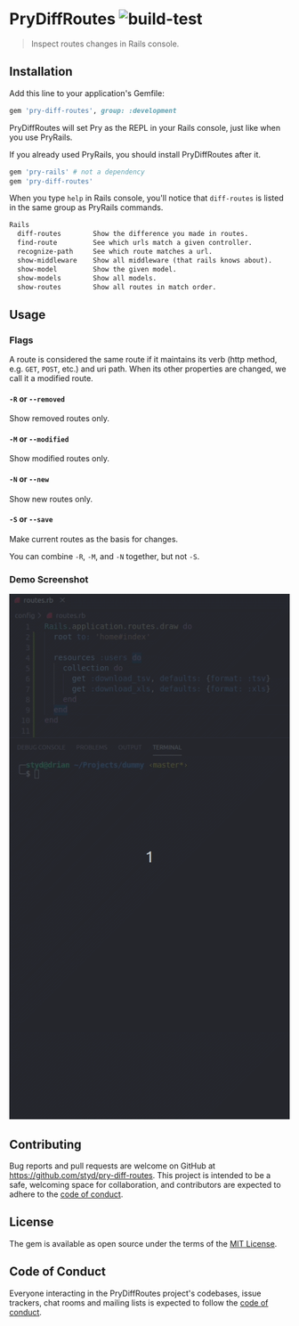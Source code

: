 # PryDiffRoutes ![build-test](https://github.com/styd/pry-diff-routes/workflows/build-test/badge.svg?branch=master)

> Inspect routes changes in Rails console.

## Installation

Add this line to your application's Gemfile:

```ruby
gem 'pry-diff-routes', group: :development
```

PryDiffRoutes will set Pry as the REPL in your Rails console, just like when you use PryRails.

If you already used PryRails, you should install PryDiffRoutes after it.

```ruby
gem 'pry-rails' # not a dependency
gem 'pry-diff-routes'
```

When you type `help` in Rails console, you'll notice that `diff-routes` is listed in the same
group as PryRails commands.

```
Rails
  diff-routes        Show the difference you made in routes.
  find-route         See which urls match a given controller.
  recognize-path     See which route matches a url.
  show-middleware    Show all middleware (that rails knows about).
  show-model         Show the given model.
  show-models        Show all models.
  show-routes        Show all routes in match order.
```

## Usage
### Flags

A route is considered the same route if it maintains its verb (http method, e.g. `GET`, `POST`,
etc.) and uri path. When its other properties are changed, we call it a modified route.

#### `-R` or `--removed`

Show removed routes only.

#### `-M` or `--modified`

Show modified routes only.

#### `-N` or `--new`

Show new routes only.

#### `-S` or `--save`

Make current routes as the basis for changes.

You can combine `-R`, `-M`, and `-N` together, but not `-S`.

### Demo Screenshot

![pry-diff-routes demo screenshot](/images/demo-screenshot.gif)

## Contributing

Bug reports and pull requests are welcome on GitHub at
https://github.com/styd/pry-diff-routes.
This project is intended to be a safe, welcoming space for collaboration, and contributors are
expected to adhere to the
[code of conduct](https://github.com/styd/pry-diff-routes/blob/master/CODE_OF_CONDUCT.md).


## License

The gem is available as open source under the terms of the
[MIT License](https://opensource.org/licenses/MIT).

## Code of Conduct

Everyone interacting in the PryDiffRoutes project's codebases, issue trackers, chat rooms
and mailing lists is expected to follow the
[code of conduct](https://github.com/styd/pry-diff-routes/blob/master/CODE_OF_CONDUCT.md).

